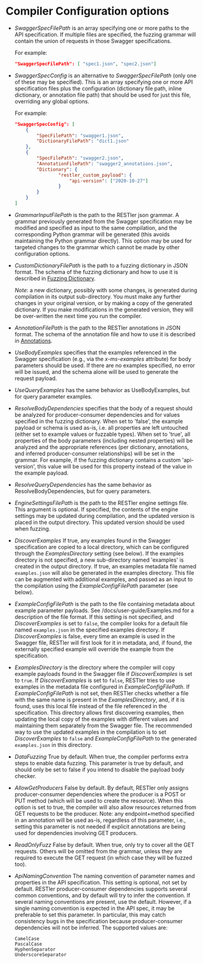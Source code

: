 # Compiler Configuration options

* *SwaggerSpecFilePath* is an array specifying one or more paths to the API specification.  If multiple files are specified, the fuzzing grammar will contain the union of requests in those Swagger specifications.

    For example:

    ```json
    "SwaggerSpecFilePath": [ "spec1.json", "spec2.json"]
    ```



* *SwaggerSpecConfig* is an alternative to *SwaggerSpecFilePath* (only one of these may be specified).  This is an array specifying one or more API specification files plus the configuration (dictionary file path, inline dictionary, or annotation file path) that should be used for just this file, overriding any global options.

    For example:

    ``` json
    "SwaggerSpecConfig": [
        {
            "SpecFilePath": "swagger1.json",
            "DictionaryFilePath": "dict1.json"
        },
        {
            "SpecFilePath": "swagger2.json",
            "AnnotationFilePath": "swagger2_annotations.json",
            "Dictionary": {
                    "restler_custom_payload": {
                        "api-version": ["2020-10-27"]
                	}
            }
        }
    ]
    ```



* *GrammarInputFilePath* is the path to the RESTler json grammar.  A grammar previously generated from the Swagger specification may be modified and specified as input to the same compilation, and the corresponding Python grammar will be generated (this avoids maintaining the Python grammar directly).  This option may be used for targeted changes to the grammar which cannot be made by other configuration options.

* *CustomDictionaryFilePath* is the path to a fuzzing dictionary in JSON format.  The schema of the fuzzing dictionary and how to use it is described in [Fuzzing Dictionary](FuzzingDictionary.md).

    *Note*: a new dictionary, possibly with some changes, is generated during compilation in its output sub-directory.  You must make any further changes in your original version, or by making a copy of the generated dictionary.  If you make modifications in the generated version, they will be over-written the next time you run the compiler.

* *AnnotationFilePath* is the path to the RESTler annotations in JSON format.  The schema of the annotation file and how to use it is described in [Annotations](Annotations.md).

* *UseBodyExamples* specifies that the examples referenced in the Swagger specification (e.g., via the *x-ms-examples* attribute) for body parameters should be used.  If there are no examples specified, no error will be issued, and the schema alone will be used to generate the request payload.

* *UseQueryExamples* has the same behavior as UseBodyExamples, but for query parameter examples.

* *ResolveBodyDependencies* specifies that the body of a request should be analyzed for producer-consumer dependencies and for values specified in the fuzzing dictionary.  When set to 'false', the example payload or schema is used as-is, i.e. all properties are left untouched (either set to example values or fuzzable types).  When set to 'true', all properties of the body parameters (including nested properties) will be analyzed and the appropriate references (per dictionary, annotations, and inferred producer-consumer relationships) will be set in the grammar.  For example, if the fuzzing dictionary contains a custom 'api-version', this value will be used for this property instead of the value in the example payload.

* *ResolveQueryDependencies* has the same behavior as ResolveBodyDependencies, but for query parameters.

* *EngineSettingsFilePath* is the path to the RESTler engine settings file.  This argument is optional.  If specified, the contents of the engine settings may be updated during compilation, and the updated version is placed in the output directory.  This updated version should be used when fuzzing.

* *DiscoverExamples* If true, any examples found in the Swagger specification are
copied to a local directory, which can be configured through the *ExamplesDirectory*
setting (see below).  If the examples directory is not specified, a new sub-directory named
'examples' is created in the output directory.  If true, an examples metadata
file named ```examples.json``` will also be generated in the examples directory.
This file can be augmented with additional examples, and passed as an input to the
compilation using the *ExampleConfigFilePath* parameter (see below).

* *ExampleConfigFilePath* is the path to the file containing metadata about example parameter payloads.  See /docs/user-guide/Examples.md for a description of the file format.
If this setting is not specified, and *DiscoverExamples* is set to ```false```,
the compiler looks for a default file named ```examples.json``` in the specified examples
directory.  If *DiscoverExamples* is false, every time an example is used
in the Swagger file, RESTler will first look for it in metadata,
and, if found, the externally specified example will override the example from the specification.

* *ExamplesDirectory* is the directory where the compiler will copy example payloads
found in the Swagger file if *DiscoverExamples* is set to ```true```.
If *DiscoverExamples* is set to ```false```, RESTler tries to use examples in the
metadata file configured in *ExampleConfigFilePath*.  If *ExampleConfigFilePath* is not set,
then RESTler checks whether a file with the same name is present in the *ExamplesDirectory*,
and, if it is found, uses this local file instead of the file referenced in the specification.
This directory allows first discovering examples, then updating the local copy of the examples
with different values and maintaining them separately from the Swagger file.
The recommended way to use the updated examples in the compilation is to set *DiscoverExamples* to
```false``` and *ExampleConfigFilePath* to the generated ```examples.json``` in this directory.

* *DataFuzzing* True by default. When true, the compiler performs extra steps to enable data fuzzing. This parameter is true by default, and should only be set to false if you intend to disable the payload body checker.
* *AllowGetProducers* False by default.  By default, RESTler only assigns producer-consumer dependencies where the producer is a POST or PUT method (which will be used to create the resource).  When this option is set to true, the compiler will also allow resources returned from GET requests to be the producer.  Note: any endpoint+method specified in an annotation will be used as-is, regardless of this parameter, i.e., setting this parameter is not needed if explicit annotations are being used for dependencies involving GET producers.
* *ReadOnlyFuzz* False by default.  When true, only try to cover all the GET requests.  Others will be omitted from the grammar, unless they are required to execute the GET request (in which case they will be fuzzed too).
* *ApiNamingConvention* The naming convention of parameter names and properties
in the API specification.  This setting is optional, not set by default.  RESTler producer-consumer dependencies supports
several common conventions, and by default will try to infer the convention.  If several naming conventions are present, use the default.  However, if a single naming
convention is expected in the API spec, it may be preferable to set this parameter.  In particular, this may
catch consistency bugs in the specification because producer-consumer dependencies will not be inferred.  The supported values are:

    ```
    CamelCase
    PascalCase
    HyphenSeparator
    UnderscoreSeparator
    ```